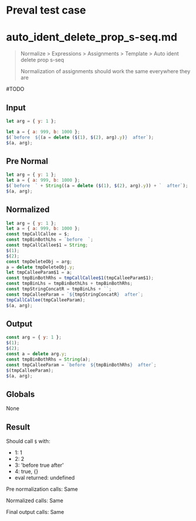 # Preval test case

# auto_ident_delete_prop_s-seq.md

> Normalize > Expressions > Assignments > Template > Auto ident delete prop s-seq
>
> Normalization of assignments should work the same everywhere they are

#TODO

## Input

`````js filename=intro
let arg = { y: 1 };

let a = { a: 999, b: 1000 };
$(`before  ${(a = delete ($(1), $(2), arg).y)}  after`);
$(a, arg);
`````

## Pre Normal

`````js filename=intro
let arg = { y: 1 };
let a = { a: 999, b: 1000 };
$(`before  ` + String((a = delete ($(1), $(2), arg).y)) + `  after`);
$(a, arg);
`````

## Normalized

`````js filename=intro
let arg = { y: 1 };
let a = { a: 999, b: 1000 };
const tmpCallCallee = $;
const tmpBinBothLhs = `before  `;
const tmpCallCallee$1 = String;
$(1);
$(2);
const tmpDeleteObj = arg;
a = delete tmpDeleteObj.y;
let tmpCalleeParam$1 = a;
const tmpBinBothRhs = tmpCallCallee$1(tmpCalleeParam$1);
const tmpBinLhs = tmpBinBothLhs + tmpBinBothRhs;
const tmpStringConcatR = tmpBinLhs + ``;
const tmpCalleeParam = `${tmpStringConcatR}  after`;
tmpCallCallee(tmpCalleeParam);
$(a, arg);
`````

## Output

`````js filename=intro
const arg = { y: 1 };
$(1);
$(2);
const a = delete arg.y;
const tmpBinBothRhs = String(a);
const tmpCalleeParam = `before  ${tmpBinBothRhs}  after`;
$(tmpCalleeParam);
$(a, arg);
`````

## Globals

None

## Result

Should call `$` with:
 - 1: 1
 - 2: 2
 - 3: 'before true after'
 - 4: true, {}
 - eval returned: undefined

Pre normalization calls: Same

Normalized calls: Same

Final output calls: Same

